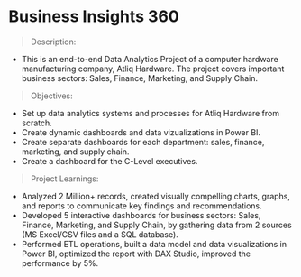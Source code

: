 # Business Insights 360

> Description:
- This is an end-to-end Data Analytics Project of a computer hardware manufacturing company, Atliq Hardware. The project covers important business sectors: Sales, Finance, Marketing, and Supply Chain.

> Objectives:
- Set up data analytics systems and processes for Atliq Hardware from scratch.
- Create dynamic dashboards and data vizualizations in Power BI.
- Create separate dashboards for each department: sales, finance, marketing, and supply chain.
- Create a dashboard for the C-Level executives.

> Project Learnings:
- Analyzed 2 Million+ records, created visually compelling charts, graphs, and reports to communicate key findings
and recommendations.
- Developed 5 interactive dashboards for business sectors: Sales, Finance, Marketing, and Supply Chain, by gathering
data from 2 sources (MS Excel/CSV files and a SQL database).
- Performed ETL operations, built a data model and data visualizations in Power BI, optimized the report with DAX
Studio, improved the performance by 5%.
